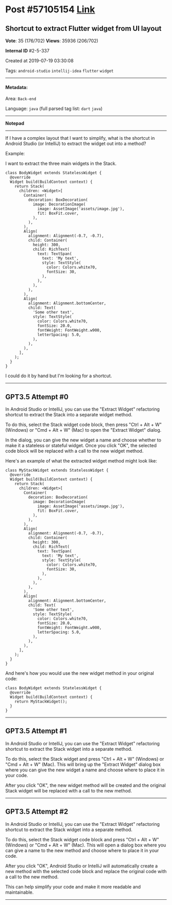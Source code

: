 
# Post \#57105154 [Link](https://stackoverflow.com/questions/57105154/)

## Shortcut to extract Flutter widget from UI layout

**Vote**: 35 (176/702) **Views**: 35936 (206/702) 

**Internal ID** \#2-5-337

Created at 2019-07-19 03:30:08

Tags: `android-studio` `intellij-idea` `flutter` `widget`

----------

#### Metadata:

Area: `Back-end`

Language: `java` (full parsed tag list: `dart` `java`)

----------

**Notepad**


----------

If I have a complex layout that I want to simplify, what is the shortcut in Android Studio (or IntelliJ) to extract the widget out into a method? 

Example: 

I want to extract the three main widgets in the Stack.

```
class BodyWidget extends StatelessWidget {
  @override
  Widget build(BuildContext context) {
    return Stack(
      children: <Widget>[
        Container(
          decoration: BoxDecoration(
            image: DecorationImage(
              image: AssetImage('assets/image.jpg'),
              fit: BoxFit.cover,
            ),
          ),
        ),
        Align(
          alignment: Alignment(-0.7, -0.7),
          child: Container(
            height: 300,
            child: RichText(
              text: TextSpan(
                text: 'My text',
                style: TextStyle(
                  color: Colors.white70,
                  fontSize: 30,
                ),
              ),
            ),
          ),
        ),
        Align(
          alignment: Alignment.bottomCenter,
          child: Text(
            'Some other text',
            style: TextStyle(
              color: Colors.white70,
              fontSize: 20.0,
              fontWeight: FontWeight.w900,
              letterSpacing: 5.0,
            ),
          ),
        ),
      ],
    );
  }
}
```


I could do it by hand but I'm looking for a shortcut.


----------
        
## GPT3.5 Attempt \#0

In Android Studio or IntelliJ, you can use the "Extract Widget" refactoring shortcut to extract the Stack into a separate widget method. 

To do this, select the Stack widget code block, then press "Ctrl + Alt + W" (Windows) or "Cmd + Alt + W" (Mac) to open the "Extract Widget" dialog. 

In the dialog, you can give the new widget a name and choose whether to make it a stateless or stateful widget. Once you click "OK", the selected code block will be replaced with a call to the new widget method. 

Here's an example of what the extracted widget method might look like:

```
class MyStackWidget extends StatelessWidget {
  @override
  Widget build(BuildContext context) {
    return Stack(
      children: <Widget>[
        Container(
          decoration: BoxDecoration(
            image: DecorationImage(
              image: AssetImage('assets/image.jpg'),
              fit: BoxFit.cover,
            ),
          ),
        ),
        Align(
          alignment: Alignment(-0.7, -0.7),
          child: Container(
            height: 300,
            child: RichText(
              text: TextSpan(
                text: 'My text',
                style: TextStyle(
                  color: Colors.white70,
                  fontSize: 30,
                ),
              ),
            ),
          ),
        ),
        Align(
          alignment: Alignment.bottomCenter,
          child: Text(
            'Some other text',
            style: TextStyle(
              color: Colors.white70,
              fontSize: 20.0,
              fontWeight: FontWeight.w900,
              letterSpacing: 5.0,
            ),
          ),
        ),
      ],
    );
  }
}
```

And here's how you would use the new widget method in your original code:

```
class BodyWidget extends StatelessWidget {
  @override
  Widget build(BuildContext context) {
    return MyStackWidget();
  }
}
```

--------

## GPT3.5 Attempt \#1

In Android Studio or IntelliJ, you can use the "Extract Widget" refactoring shortcut to extract the Stack widget into a separate method. 

To do this, select the Stack widget and press "Ctrl + Alt + W" (Windows) or "Cmd + Alt + W" (Mac). This will bring up the "Extract Widget" dialog box where you can give the new widget a name and choose where to place it in your code. 

After you click "OK", the new widget method will be created and the original Stack widget will be replaced with a call to the new method.

--------

## GPT3.5 Attempt \#2

In Android Studio or IntelliJ, you can use the "Extract Widget" refactoring shortcut to extract the Stack widget into a separate method. 

To do this, select the Stack widget code block and press "Ctrl + Alt + W" (Windows) or "Cmd + Alt + W" (Mac). This will open a dialog box where you can give a name to the new method and choose where to place it in your code. 

After you click "OK", Android Studio or IntelliJ will automatically create a new method with the selected code block and replace the original code with a call to the new method. 

This can help simplify your code and make it more readable and maintainable.

--------
